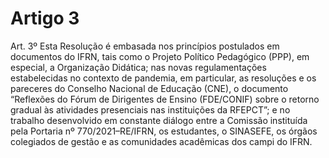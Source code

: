 # Artigo 3

Art. 3º Esta Resolução é embasada nos princípios postulados em documentos do IFRN, tais como o Projeto Político Pedagógico (PPP), em especial, a Organização Didática; nas novas regulamentações estabelecidas no contexto de pandemia, em particular, as resoluções e os pareceres do Conselho Nacional de Educação (CNE), o documento “Reflexões do Fórum de Dirigentes de Ensino (FDE/CONIF) sobre o retorno gradual às atividades presenciais nas instituições da RFEPCT”; e no trabalho desenvolvido em constante diálogo entre a Comissão instituída pela Portaria nº 770/2021–RE/IFRN, os estudantes, o SINASEFE, os órgãos colegiados de gestão e as comunidades acadêmicas dos campi do IFRN.
